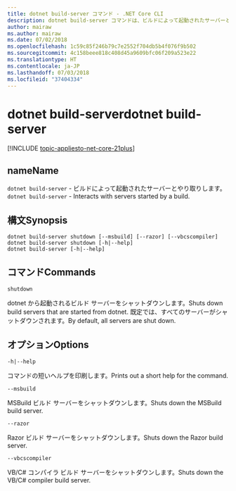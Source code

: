 ```yaml
---
title: dotnet build-server コマンド - .NET Core CLI
description: dotnet build-server コマンドは、ビルドによって起動されたサーバーとやり取りします。
author: mairaw
ms.author: mairaw
ms.date: 07/02/2018
ms.openlocfilehash: 1c59c85f246b79c7e2552f704db5b4f076f9b502
ms.sourcegitcommit: 4c158beee818c408d45a9609bfc06f209a523e22
ms.translationtype: HT
ms.contentlocale: ja-JP
ms.lasthandoff: 07/03/2018
ms.locfileid: "37404334"
---
```

# <a name="dotnet-build-server"></a><span data-ttu-id="30d8f-103">dotnet build-server</span><span class="sxs-lookup"><span data-stu-id="30d8f-103">dotnet build-server</span></span>

[!INCLUDE [topic-appliesto-net-core-21plus](../../../includes/topic-appliesto-net-core-21plus.md)]

## <a name="name"></a><span data-ttu-id="30d8f-104">name</span><span class="sxs-lookup"><span data-stu-id="30d8f-104">Name</span></span>

<span data-ttu-id="30d8f-105">`dotnet build-server` - ビルドによって起動されたサーバーとやり取りします。</span><span class="sxs-lookup"><span data-stu-id="30d8f-105">`dotnet build-server` - Interacts with servers started by a build.</span></span>

## <a name="synopsis"></a><span data-ttu-id="30d8f-106">構文</span><span class="sxs-lookup"><span data-stu-id="30d8f-106">Synopsis</span></span>

```
dotnet build-server shutdown [--msbuild] [--razor] [--vbcscompiler]
dotnet build-server shutdown [-h|--help]
dotnet build-server [-h|--help]
```

## <a name="commands"></a><span data-ttu-id="30d8f-107">コマンド</span><span class="sxs-lookup"><span data-stu-id="30d8f-107">Commands</span></span>

`shutdown`

<span data-ttu-id="30d8f-108">dotnet から起動されるビルド サーバーをシャットダウンします。</span><span class="sxs-lookup"><span data-stu-id="30d8f-108">Shuts down build servers that are started from dotnet.</span></span> <span data-ttu-id="30d8f-109">既定では、すべてのサーバーがシャットダウンされます。</span><span class="sxs-lookup"><span data-stu-id="30d8f-109">By default, all servers are shut down.</span></span>

## <a name="options"></a><span data-ttu-id="30d8f-110">オプション</span><span class="sxs-lookup"><span data-stu-id="30d8f-110">Options</span></span>

`-h|--help`

<span data-ttu-id="30d8f-111">コマンドの短いヘルプを印刷します。</span><span class="sxs-lookup"><span data-stu-id="30d8f-111">Prints out a short help for the command.</span></span>

`--msbuild`

<span data-ttu-id="30d8f-112">MSBuild ビルド サーバーをシャットダウンします。</span><span class="sxs-lookup"><span data-stu-id="30d8f-112">Shuts down the MSBuild build server.</span></span>

`--razor`

<span data-ttu-id="30d8f-113">Razor ビルド サーバーをシャットダウンします。</span><span class="sxs-lookup"><span data-stu-id="30d8f-113">Shuts down the Razor build server.</span></span>

`--vbcscompiler`

<span data-ttu-id="30d8f-114">VB/C# コンパイラ ビルド サーバーをシャットダウンします。</span><span class="sxs-lookup"><span data-stu-id="30d8f-114">Shuts down the VB/C# compiler build server.</span></span>
